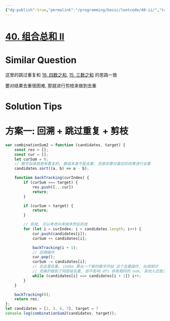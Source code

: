 ```yaml
---
{"dg-publish":true,"permalink":"/programming/basic/leetcode/40-ii/","tags":["leetcode/backtracking/combination","leetcode/skip-dup"]}
---
```



# [40. 组合总和 II](https://leetcode.cn/problems/combination-sum-ii/)

# Similar Question

这里的跳过重复和 [18. 四数之和](18.%20四数之和.md), [15. 三数之和](15.%20三数之和.md) 的思路一致

要对结果去重很困难, 那就进行剪枝来做到去重

# Solution Tips

# 方案一: 回溯 + 跳过重复 + 剪枝

```js
var combinationSum2 = function (candidates, target) {
    const res = [];
    const cur = [];
    let curSum = 0;
    // 数字自身就是有重复的, 数组本身不能去重, 但是却要对最后的结果进行去重
    candidates.sort((a, b) => a - b);

    function backTracking(curIndex) {
        if (curSum === target) {
            res.push([...cur])
            return;
        }

		if (curSum > target) {
			return;
		}

        // 剪枝, 可以考虑升序排序然后剪枝
        for (let i = curIndex; i < candidates.length; i++) {
            cur.push(candidates[i]);
            curSum += candidates[i];

            backTracking(i + 1);
            // 回溯操作
            cur.pop();
            curSum -= candidates[i];
            // 在这里去重, index 要从一个新的数字开始 这个去重操作, 似成相识
			// 完美的做到了同层级去重, 却不影响 dfs 获取相同的 num, 其他人还是没有融会贯通呀
            while (candidates[i] === candidates[i + 1]) i++;
        }
    }

    backTracking(0);
    return res;
};
let candidates = [2, 3, 6, 7], target = 7
console.log(combinationSum2(candidates, target));
```

